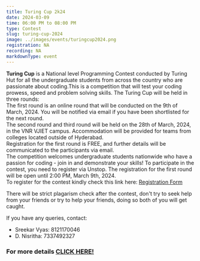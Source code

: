 ```yaml
---
title: Turing Cup 2k24
date: 2024-03-09
time: 06:00 PM to 08:00 PM
type: Contest
slug: turing-cup-2024
image: ../images/events/turingcup2024.png
registration: NA
recording: NA
markdownType: event
---
```


<!-- registration link expired  https://unstop.com/o/CrlhSpi?lb=btnY88sc -->

**Turing Cup** is a National level Programming Contest conducted by Turing Hut for all the undergraduate students from across the country who are passionate about coding.This is a competition that will test your coding prowess, speed and problem solving skills.
The Turing Cup will be held in three rounds:<br/>
The first round is an online round that will be conducted on the 9th of March, 2024. You will be notified via email if you have been shortlisted for the next round.<br/>
The second round and third round will be held on the 28th of March, 2024, in the VNR VJIET campus. Accommodation will be provided for teams from colleges located outside of Hyderabad. <br/>
Registration for the first round is FREE, and further details will be communicated to the participants via email.<br/>
The competition welcomes undergraduate students nationwide who have a passion for coding - join in and demonstrate your skills! To participate in the contest, you need to register via Unstop. The registration for the first round will be open until 2:00 PM, March 9th, 2024.<br/>
To register for the contest kindly check this link here: [Registration Form](https://unstop.com/o/CrlhSpi?lb=btnY88sc)

There will be strict plagarism check after the contest, don't try to seek help from your friends or try to help your friends, doing so both of you will get caught.

If you have any queries, contact:

- Sreekar Vyas: 8121170046
- D. Nisritha: 7337492327

### For more details [CLICK HERE!](https://drive.google.com/file/d/1SrWLA-6psSmkW8QLzJukpljjif39AqGi/view)
